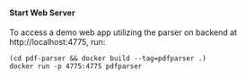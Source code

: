 
#### Start Web Server
To access a demo web app utilizing the parser on backend at http://localhost:4775, run: 
```
(cd pdf-parser && docker build --tag=pdfparser .)
docker run -p 4775:4775 pdfparser 

```




